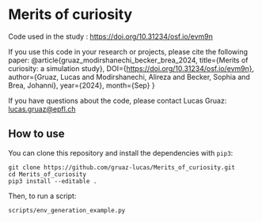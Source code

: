 # Merits of curiosity
Code used in the study : https://doi.org/10.31234/osf.io/evm9n 

If you use this code in your research or projects, please cite the following paper:
@article{gruaz_modirshanechi_becker_brea_2024, 
  title={Merits of curiosity: a simulation study}, 
  DOI={https://doi.org/10.31234/osf.io/evm9n}, 
  author={Gruaz, Lucas and Modirshanechi, Alireza and Becker, Sophia and Brea, Johanni}, 
  year={2024}, 
  month={Sep} 
}

If you have questions about the code, please contact Lucas Gruaz: lucas.gruaz@epfl.ch

## How to use

You can clone this repository and install the dependencies with `pip3`:

```
git clone https://github.com/gruaz-lucas/Merits_of_curiosity.git
cd Merits_of_curiosity
pip3 install --editable .
```

Then, to run a script:

```
scripts/env_generation_example.py
```
